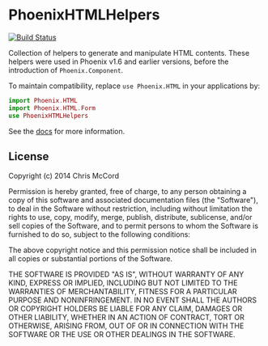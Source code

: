 # PhoenixHTMLHelpers

[![Build Status](https://github.com/phoenixframework/phoenix_html_helpers/workflows/Tests/badge.svg)](https://github.com/phoenixframework/phoenix_html_helpers/actions?query=workflow%3ATests)

Collection of helpers to generate and manipulate HTML contents.
These helpers were used in Phoenix v1.6 and earlier versions,
before the introduction of `Phoenix.Component`.

To maintain compatibility, replace `use Phoenix.HTML` in your applications by:

```elixir
import Phoenix.HTML
import Phoenix.HTML.Form
use PhoenixHTMLHelpers
```

See the [docs](https://hexdocs.pm/phoenix_html_helpers/) for more information.

## License

Copyright (c) 2014 Chris McCord

Permission is hereby granted, free of charge, to any person obtaining
a copy of this software and associated documentation files (the
"Software"), to deal in the Software without restriction, including
without limitation the rights to use, copy, modify, merge, publish,
distribute, sublicense, and/or sell copies of the Software, and to
permit persons to whom the Software is furnished to do so, subject to
the following conditions:

The above copyright notice and this permission notice shall be
included in all copies or substantial portions of the Software.

THE SOFTWARE IS PROVIDED "AS IS", WITHOUT WARRANTY OF ANY KIND,
EXPRESS OR IMPLIED, INCLUDING BUT NOT LIMITED TO THE WARRANTIES OF
MERCHANTABILITY, FITNESS FOR A PARTICULAR PURPOSE AND
NONINFRINGEMENT. IN NO EVENT SHALL THE AUTHORS OR COPYRIGHT HOLDERS BE
LIABLE FOR ANY CLAIM, DAMAGES OR OTHER LIABILITY, WHETHER IN AN ACTION
OF CONTRACT, TORT OR OTHERWISE, ARISING FROM, OUT OF OR IN CONNECTION
WITH THE SOFTWARE OR THE USE OR OTHER DEALINGS IN THE SOFTWARE.
